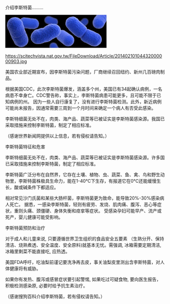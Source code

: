 介绍李斯特菌.........


![介绍李斯特菌](https://github.com/ywangnccu/ywang/blob/main/images/Listeria.jpg)

https://scitechvista.nat.gov.tw/FileDownload/Article/20140210104432000000903.jpg

美国农业部近期宣布，因李斯特菌污染问题，厂商继续召回纽约、新州几百磅肉制品。

根据美国CDC，此次李斯特菌爆发，涵盖多个州，美国已有34起确认病例，一名病患不幸身亡。CDC警告称，事实上，李斯特菌病患可能更多，且可能不限于已知病例的州。
因为一些人自行康复了，没有进行李斯特菌检测。此外，新近病例可能尚未报告，因通常需要三周到一个月时间来确定一个病人有否受此感染。

李斯特细菌无处不在，肉类、海产品、蔬菜等已被证实是李斯特菌感染源。我国已采取措施来控制李斯特菌，制定了相应标准。

（感谢世界新闻网提供以上信息，若有侵权请告知。）

 

李斯特菌特征和危害

李斯特细菌无处不在，肉类、海产品、蔬菜等已被证实是李斯特菌感染源。许多国已采取措施来控制李斯特菌，制定了相应标准。

李斯特菌广泛分布在自然界，它存在土壤、植物、虫、蔬菜、鱼、禽、鸟和野生动物里，李斯特菌株极具生命力，能在1-40℃下生存，有报道它在0℃还能缓慢生长，酸或碱条件下都适应。

相对常见沙门氏菌和某些大肠杆菌，李斯特菌更为致命，能导致20%-30%感染病人死亡。
据悉，一感染李斯特菌，轻则有疲劳、发烧、肌肉痛、腹泻、恶心等症状，重则头痛、颈僵硬、身体失衡和痉挛等症状。
受感染孕妇可能早产、流产或死产，婴儿健康可能受影响。

 

李斯特菌预防和治疗

对于成人和儿童来说, 只要遵循世界卫生组织的食品安全五要素 （生熟分开、保持清洁、烧熟煮透、安全温度、安全原料)就基本无忧。需强调, 冰箱需要定期清洁, 冰箱里剩菜不能直接吃, 应热透。

美国FDA呼吁，吃油梨前谨记要洗净再去皮，事关油梨皮里测出含李斯特菌，对人体健康将有威胁。

如果你有发热、腹泻或感冒症状要引起警惕, 如果吃过可疑食物, 要向医生报告，积极检测感染原, 必要时给予抗生素治疗。


（感谢搜狗百科介绍李斯特菌，若有侵权请告知。）

